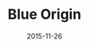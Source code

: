 ---
layout: site
title: "Blue Origin"
date: 2015-11-26
categories: [transportation]
version: 1.3.1
major: 1
minor: 3
patch: 1
slug: blue-origin
link: https://www.blueorigin.com
permalink: /sites/:slug
---